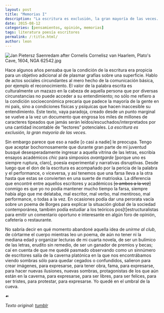```yaml
---
layout: post
title: "Memorias I"
description: "La escritura es exclusión, la gran mayoría de las veces... Entrada rescatada de un Tumblr que no pude rescatar."
date: 2015-08-12
categories: [pensamientos, opinión, memorias]
tags: literatura poesía escritores
permalink: /:title.html/
author: leon
---
```


![Jan Pietersz Saenredam after Cornelis Cornelisz van Haarlem, Plato's Cave, 1604, NGA 62542.jpg](https://upload.wikimedia.org/wikipedia/commons/thumb/8/85/Jan_Pietersz_Saenredam_after_Cornelis_Cornelisz_van_Haarlem%2C_Plato%27s_Cave%2C_1604%2C_NGA_62542.jpg/640px-Jan_Pietersz_Saenredam_after_Cornelis_Cornelisz_van_Haarlem%2C_Plato%27s_Cave%2C_1604%2C_NGA_62542.jpg?uselang=es)

Hace algunos años pensaba que la condición de la escritura era propicia para un objetivo adicional al de plasmar grafías sobre una superficie. Hablo de actos sociales circundantes al mero hecho de la comunicación básica, por ejemplo el reconocimiento. El valor de la palabra escrita es culturalmente un mazazo en la cabeza de aquella persona que por diversas circunstancias no puede acceder a su entendimiento; no sólo me refiero a la condición socioeconómica precaria que padece la mayoría de la gente en mi país, sino a condiciones físicas y psíquicas que hacen inaccesible su entendimiento. Este texto, vaya paradoja, creado desde un punto marginal se vuelve a la vez un documento que engrosa los miles de millones de caracteres tipeados que jamás serán leídos/escuchados/interpretados por una cantidad incontable de “lectores” potenciales. *La escritura es exclusión, la gran mayoría de las veces*.

Sin embargo parece que eso a nadie [o casi a nadie] le preocupa. Tengo que aceptar bochornosamente que durante gran parte de mi juventud busqué desesperadamente ingresar a aquella vitrina de las letras, escribía ensayos académicos *chic* para simposios *avantgarde* [porque uno es siempre ruptura, claro], poesía experimental y narrativas disruptivas. Desde luego que el don de la escritura es acompañado por la pericia de la palabra y el performance, o viceversa, y así tenemos que una farsa lleva a la otra hasta que estas se convierten en una suerte de matrioska. La diferencia que encontré entre aquellos escritores y académicos ~~[o ambos a la vez]~~ conmigo es que yo no podía mantener mucho tiempo la farsa, siempre había algo que me delataba, mal escritor, mal verbo, mal mentiroso, mal performance, o todas a la vez. En ocasiones podía dar una perorata vacía sobre un poema de Borges para explicar la situación global de la sociedad contemporánea, también podía estudiar a los teóricos pos[t]estructuralistas para emitir un comentario oportuno e interesante en algún foro de opinión, cafetería o restaurante.

No sabría decir en qué momento abandoné aquella idea de *unirme al club*, de córtarme el cuerpo mientras leo un poema, de aún no tener ni la mediana edad y organizar lecturas de mi cuarta novela, de ser un bulímico de las letras, erudito sin remedio, de ser un ganador de premios y becas; caí en cuenta de que me quedé pasmado observando como un sinnúmero de escritores salía de la caverna platónica en la que nos encontrábamos viendo sombras sólo para quedar cegados o confundidos, salieron para crear imágenes, para expresarse, para tener obra, fama, para expresarse, para hacer nuevas ilusiones, nuevas sombras, protagonistas de los que aún están en la caverna, para expresarse, para ser libres, para ser felices, para ser tristes, para protestar, para expresarse. Yo quedé en el umbral de la cueva.

&#9753;

*Texto original: [tumblr](https://der-strafbomber-blog.tumblr.com/post/126488541237/i)*
